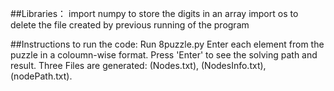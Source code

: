 ##Libraries：
import numpy to store the digits in an array
import os to delete the file created by previous running of the program

##Instructions to run the code:
Run 8puzzle.py
Enter each element from the puzzle in a coloumn-wise format.
Press 'Enter' to see the solving path and result. 
Three Files are generated: (Nodes.txt), (NodesInfo.txt), (nodePath.txt).

